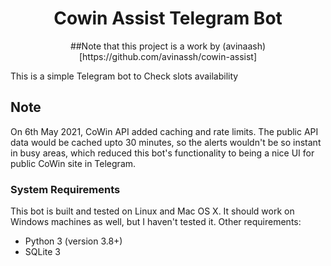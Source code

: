 <div align="center">
<h1>Cowin Assist Telegram Bot</h1>
##Note that this project is a work by (avinaash)[https://github.com/avinassh/cowin-assist]
<br>
</div>

This is a simple Telegram bot to Check slots availability

## Note

On 6th May 2021, CoWin API added caching and rate limits. The public API data would be cached upto 30 minutes, so the alerts wouldn't be so instant in busy areas, which reduced this bot's functionality to being a nice UI for public CoWin site in Telegram.

### System Requirements

This bot is built and tested on Linux and Mac OS X. It should work on Windows machines as well, but I haven't tested it. Other requirements:

- Python 3 (version 3.8+)
- SQLite 3

